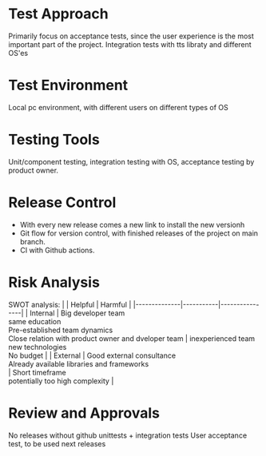 # Test Approach
Primarily focus on acceptance tests, since the user experience is the most important part of the project.
Integration tests with tts libraty and different OS'es

# Test Environment
Local pc environment, with different users on different types of OS

# Testing Tools
Unit/component testing, integration testing with OS, acceptance testing by product owner.

# Release Control
- With every new release comes a new link to install the new versionh
- Git flow for version control, with finished releases of the project on main branch.
- CI with Github actions.

# Risk Analysis
SWOT analysis:
|              | Helpful         | Harmful  |
|--------------|-----------|----------------|
| Internal     | Big developer team <br /> same education <br /> Pre-established team dynamics <br /> Close relation with product owner and dveloper team | inexperienced team <br />  new technologies <br />  No budget |
| External     | Good external consultance <br /> Already available libraries and frameworks <br />  | Short timeframe <br /> potentially too high complexity |

# Review and Approvals
No releases without github unittests + integration tests
User acceptance test, to be used next releases

